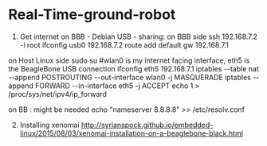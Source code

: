 # Real-Time-ground-robot

1. Get internet on BBB - Debian
USB - sharing: on BBB side
    ssh 192.168.7.2 -l root
    ifconfig usb0 192.168.7.2
    route add default gw 192.168.7.1

on Host Linux side
    sudo su
    #wlan0 is my internet facing interface, eth5 is the BeagleBone USB connection
    ifconfig eth5 192.168.7.1
    iptables --table nat --append POSTROUTING --out-interface wlan0 -j MASQUERADE
    iptables --append FORWARD --in-interface eth5 -j ACCEPT
    echo 1 > /proc/sys/net/ipv4/ip_forward
      
on BB : might be needed
    echo "nameserver 8.8.8.8" >> /etc/resolv.conf
    

2. Installing xenomai
http://syrianspock.github.io/embedded-linux/2015/08/03/xenomai-installation-on-a-beaglebone-black.html
